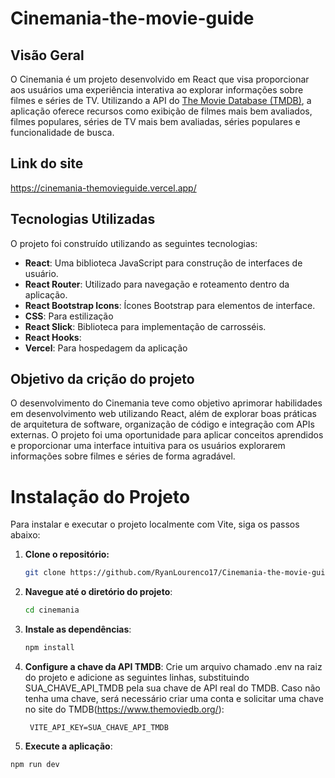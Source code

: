 # Cinemania-the-movie-guide

## Visão Geral
O Cinemania é um projeto desenvolvido em React que visa proporcionar aos usuários uma experiência interativa ao explorar informações sobre filmes e séries de TV. Utilizando a API do [The Movie Database (TMDB)](https://www.themoviedb.org/), a aplicação oferece recursos como exibição de filmes mais bem avaliados, filmes populares, séries de TV mais bem avaliadas, séries populares e funcionalidade de busca.

## Link do site
https://cinemania-themovieguide.vercel.app/

## Tecnologias Utilizadas
O projeto foi construído utilizando as seguintes tecnologias:
- **React**: Uma biblioteca JavaScript para construção de interfaces de usuário.
- **React Router**: Utilizado para navegação e roteamento dentro da aplicação.
- **React Bootstrap Icons**: Ícones Bootstrap para elementos de interface.
- **CSS**: Para estilização
- **React Slick**: Biblioteca para implementação de carrosséis.
- **React Hooks**:
- **Vercel**: Para hospedagem da aplicação

## Objetivo da crição do projeto
O desenvolvimento do Cinemania teve como objetivo aprimorar habilidades em desenvolvimento web utilizando React, além de explorar boas práticas de arquitetura de software, organização de código e integração com APIs externas. O projeto foi uma oportunidade para aplicar conceitos aprendidos e proporcionar uma interface intuitiva para os usuários explorarem informações sobre filmes e séries de forma agradável.

# Instalação do Projeto
Para instalar e executar o projeto localmente com Vite, siga os passos abaixo:
1. **Clone o repositório:**
   ```bash
   git clone https://github.com/RyanLourenco17/Cinemania-the-movie-guide.git

2. **Navegue até o diretório do projeto**:
   ```bash
   cd cinemania

3. **Instale as dependências**:
   ```bash
   npm install
   
4. **Configure a chave da API TMDB**:
Crie um arquivo chamado .env na raiz do projeto e adicione as seguintes linhas, substituindo SUA_CHAVE_API_TMDB pela sua chave de API real do TMDB. Caso não tenha uma chave, será necessário criar uma conta e solicitar uma chave no site do TMDB(https://www.themoviedb.org/):
   ```env
    VITE_API_KEY=SUA_CHAVE_API_TMDB

5. **Execute a aplicação**:
  ```bash
  npm run dev
